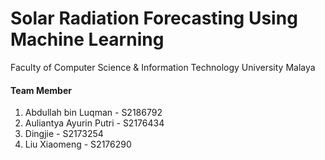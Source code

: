 # Solar Radiation Forecasting Using Machine Learning

Faculty of Computer Science & Information Technology 
University Malaya 

#### Team Member
1. Abdullah bin Luqman - S2186792 
2. Auliantya Ayurin Putri - S2176434 
3. Dingjie - S2173254 
4. Liu Xiaomeng - S2176290 

